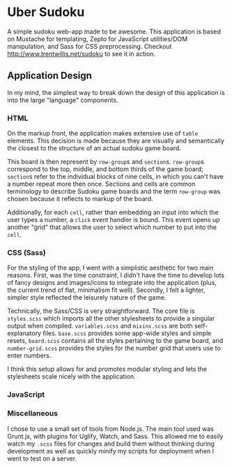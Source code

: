 # Uber Sudoku

A simple sudoku web-app made to be awesome. This application is based on Mustache for templating, Zepto for JavaScript utilities/DOM manipulation, and Sass for CSS preprocessing. Checkout http://www.trentwillis.net/sudoku to see it in action.

## Application Design
In my mind, the simplest way to break down the design of this application is into the large "language" components.

### HTML
On the markup front, the application makes extensive use of `table` elements. This decision is made because they are visually and semantically the closest to the structure of an actual sudoku game board.

This board is then represent by `row-group`s and `section`s. `row-group`s correspond to the top, middle, and bottom thirds of the game board; `section`s refer to the individual blocks of nine cells, in which you can't have a number repeat more then once. Sections and cells are common terminology to describe Sudoku game boards and the term `row-group` was chosen because it reflects to markup of the board.

Additionally, for each `cell`, rather than embedding an input into which the user types a number, a `click` event handler is bound. This event opens up another "grid" that allows the user to select which number to put into the `cell`.

### CSS (Sass)
For the styling of the app, I went with a simplistic aesthetic for two main reasons. First, was the time constraint, I didn't have the time to develop lots of fancy designs and images/icons to integrate into the application (plus, the current trend of flat, minimalism fit well). Secondly, I felt a lighter, simpler style reflected the leisurely nature of the game.

Technically, the Sass/CSS is very straightforward. The core file is `styles.scss` which imports all the other stylesheets to provide a singular output when compiled. `variables.scss` and `mixins.scss` are both self-explanatory files. `base.scss` provides some app-wide styles and simple resets, `board.scss` contains all the styles pertaining to the game board, and `number-grid.scss` provides the styles for the number grid that users use to enter numbers.

I think this setup allows for and promotes modular styling and lets the stylesheets scale nicely with the application.

### JavaScript


### Miscellaneous
I chose to use a small set of tools from Node.js. The main tool used was Grunt.js, with plugins for Uglify, Watch, and Sass. This allowed me to easily watch my `.scss` files for changes and build them without thinking during development as well as quickly minify my scripts for deployment when I went to test on a server.
